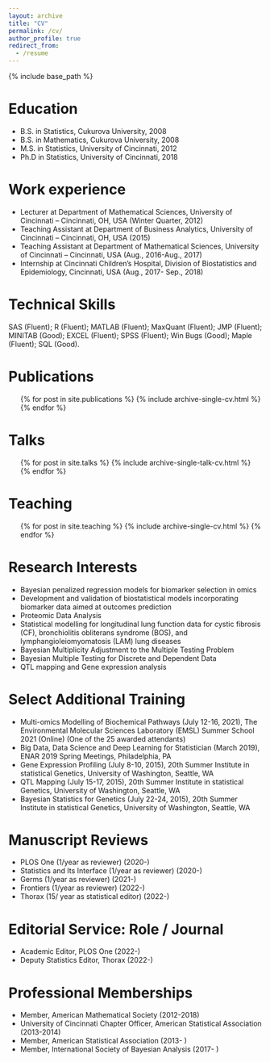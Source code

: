 ```yaml
---
layout: archive
title: "CV"
permalink: /cv/
author_profile: true
redirect_from:
  - /resume
---
```


{% include base_path %}

Education
======
* B.S. in Statistics, Cukurova University, 2008
* B.S. in Mathematics, Cukurova University, 2008
* M.S. in Statistics, University of Cincinnati, 2012
* Ph.D in Statistics, University of Cincinnati, 2018

Work experience
======
* Lecturer at Department of Mathematical Sciences, University of Cincinnati – Cincinnati, OH, USA (Winter Quarter, 2012)
* Teaching Assistant at Department of Business Analytics, University of Cincinnati – Cincinnati, OH, USA (2015)
* Teaching Assistant at Department of Mathematical Sciences, University of Cincinnati – Cincinnati, USA (Aug., 2016-Aug., 2017)
* Internship at Cincinnati Children’s Hospital, Division of Biostatistics and Epidemiology, Cincinnati, USA (Aug., 2017- Sep., 2018)

Technical Skills
======
SAS (Fluent); R (Fluent); MATLAB (Fluent); MaxQuant (Fluent); JMP (Fluent); MINITAB (Good); EXCEL (Fluent); SPSS (Fluent); Win Bugs (Good); Maple (Fluent); SQL (Good).

  
Publications
======
  <ul>{% for post in site.publications %}
    {% include archive-single-cv.html %}
  {% endfor %}</ul>
  
Talks
======
  <ul>{% for post in site.talks %}
    {% include archive-single-talk-cv.html %}
  {% endfor %}</ul>
  
Teaching
======
  <ul>{% for post in site.teaching %}
    {% include archive-single-cv.html %}
  {% endfor %}</ul>
  
Research Interests
======
* Bayesian penalized regression models for biomarker selection in omics
* Development and validation of biostatistical models incorporating biomarker data aimed at outcomes prediction
* Proteomic Data Analysis
* Statistical modelling for longitudinal lung function data for cystic fibrosis (CF), bronchiolitis obliterans syndrome (BOS), and lymphangioleiomyomatosis (LAM) lung diseases
* Bayesian Multiplicity Adjustment to the Multiple Testing Problem
* Bayesian Multiple Testing for Discrete and Dependent Data
* QTL mapping and Gene expression analysis

Select Additional Training
======
* Multi-omics Modelling of Biochemical Pathways (July 12-16, 2021), The Environmental Molecular Sciences Laboratory (EMSL) Summer School 2021 (Online)
(One of the 25 awarded attendants)
* Big Data, Data Science and Deep Learning for Statistician (March 2019), ENAR 2019 Spring Meetings, Philadelphia, PA
* Gene Expression Profiling (July 8-10, 2015), 20th Summer Institute in statistical Genetics, University of Washington, Seattle, WA
* QTL Mapping (July 15-17, 2015), 20th Summer Institute in statistical Genetics, University of Washington, Seattle, WA
* Bayesian Statistics for Genetics (July 22-24, 2015), 20th Summer Institute in statistical Genetics, University of Washington, Seattle, WA

Manuscript Reviews
======
*	PLOS One (1/year as reviewer) (2020-)
*	Statistics and Its Interface (1/year as reviewer) (2020-)
*	Germs (1/year as reviewer)  (2021-)
*	Frontiers (1/year as reviewer)  (2022-)
*	Thorax (15/ year as statistical editor) (2022-)

Editorial Service: Role / Journal
======
*	Academic Editor, PLOS One	(2022-)
*	Deputy Statistics Editor, Thorax (2022-)

Professional Memberships
======
* Member, American Mathematical Society (2012-2018)
* University of Cincinnati Chapter Officer, American Statistical Association (2013-2014)
* Member, American Statistical Association (2013- )
* Member, International Society of Bayesian Analysis (2017- )
